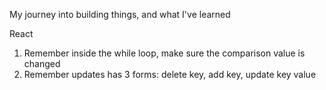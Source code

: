 My journey into building things, and what I've learned

React
1. Remember inside the while loop, make sure the comparison value is changed
2. Remember updates has 3 forms: delete key, add key, update key value
